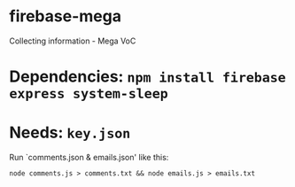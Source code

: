 # firebase-mega
Collecting information - Mega VoC


# Dependencies: `npm install firebase express system-sleep`
# Needs: `key.json`

Run `comments.json & emails.json' like this:

`node comments.js > comments.txt && node emails.js > emails.txt`
